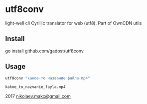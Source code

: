 # utf8conv
light-well cli Cyrillic translator for web (utf8). Part of OwnCDN utils


## Install
go install github.com/gadost/utf8conv

## Usage
```bash
utf8conv "какое-то название файла.mp4"
````
```
kakoe_to_nazvanie_fayla.mp4
```

2017 nikolaev.makc@gmail.com 
